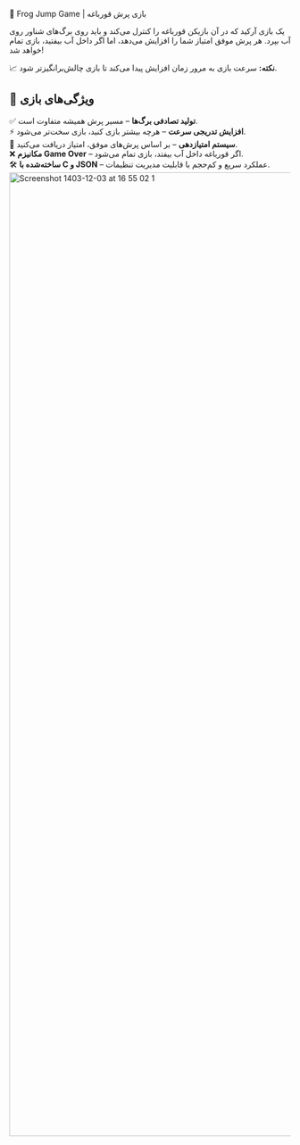 🐸 Frog Jump Game | بازی پرش قورباغه  

یک بازی آرکید که در آن بازیکن قورباغه را کنترل می‌کند و باید روی برگ‌های شناور روی آب بپرد. هر پرش موفق امتیاز شما را افزایش می‌دهد، اما اگر داخل آب بیفتید، بازی تمام خواهد شد!  

📈 **نکته:** سرعت بازی به مرور زمان افزایش پیدا می‌کند تا بازی چالش‌برانگیزتر شود.



## 🚀 ویژگی‌های بازی  

✅ **تولید تصادفی برگ‌ها** – مسیر پرش همیشه متفاوت است.  
⚡ **افزایش تدریجی سرعت** – هرچه بیشتر بازی کنید، بازی سخت‌تر می‌شود.  
🎯 **سیستم امتیازدهی** – بر اساس پرش‌های موفق، امتیاز دریافت می‌کنید.  
❌ **مکانیزم Game Over** – اگر قورباغه داخل آب بیفتد، بازی تمام می‌شود.  
🛠 **ساخته‌شده با C و JSON** – عملکرد سریع و کم‌حجم با قابلیت مدیریت تنظیمات.  
<img width="1728" alt="Screenshot 1403-12-03 at 16 55 02 1" src="https://github.com/user-attachments/assets/07747b5d-046a-46ee-8ee1-89d4a9118934" />
